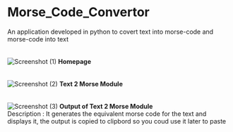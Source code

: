 # Morse_Code_Convertor
An application developed in python to covert text into morse-code and morse-code into text
<br> <br> <br>
![Screenshot (1)](https://user-images.githubusercontent.com/120410687/209554574-f653005f-98b8-44f4-8d1a-7f6692e5f3d6.png)
<b>Homepage</b>
<br> <br> <br>
![Screenshot (2)](https://user-images.githubusercontent.com/120410687/209554951-243b9879-1dc6-45b4-ae33-95b11b347a4d.png)
<b>Text 2 Morse Module</b>
<br> <br> <br>
![Screenshot (3)](https://user-images.githubusercontent.com/120410687/209556072-dd202ee0-f011-4410-b04c-b14e9c693866.png)
<b>Output of Text 2 Morse Module</b>
<br>Description : It generates the equivalent morse code for the text and displays it, the output is copied to clipbord so you coud use it later to paste
<br> <br> <br>
